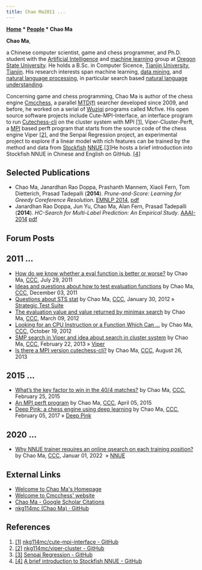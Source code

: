 ```yaml
---
title: Chao Ma2011 ...
---
```

**[Home](Home "Home") * [People](People "People") * Chao Ma**

**Chao Ma**,

a Chinese computer scientist, game and chess programmer, and Ph.D. student with the [Artificial Intelligence](Artificial_Intelligence "Artificial Intelligence") and [machine learning](https://en.wikipedia.org/wiki/Machine_learning) group at [Oregon State University](https://en.wikipedia.org/wiki/Oregon_State_University). He holds a B.Sc. in Computer Sicence, [Tianjin University](https://en.wikipedia.org/wiki/Tianjin_University), [Tianjin](https://en.wikipedia.org/wiki/Tianjin). His research interests span machine learning, [data mining](https://en.wikipedia.org/wiki/Data_mining), and [natural language processing](https://en.wikipedia.org/wiki/Natural_language_processing), in particular search based [natural language understanding](https://en.wikipedia.org/wiki/Natural-language_understanding).

Concerning game and chess programming, Chao Ma is author of the chess engine [Cmcchess](Cmcchess "Cmcchess"), a parallel [MTD(f)](</MTD(f)> "MTD(f)") searcher developed since 2009, and before, he worked on a serial of [Wuziqi](https://en.wikipedia.org/wiki/Wuziqi) programs called Mcfive. His open source software projects include Cute-MPI-Interface, an interface program to run [Cutechess-cli](Cutechess-cli "Cutechess-cli") on the cluster system with MPI <a id="cite-note-1" href="#cite-ref-1">[1]</a>, Viper-Cluster-Perft, a [MPI](https://en.wikipedia.org/wiki/Message_Passing_Interface) based perft program that starts from the source code of the chess engine Viper <a id="cite-note-2" href="#cite-ref-2">[2]</a>, and the Senpai Regression project, an experimental project to explore if a linear model with rich features can be trained by the method and data from [Stockfish](Stockfish "Stockfish") [NNUE](NNUE "NNUE").<a id="cite-note-3" href="#cite-ref-3">[3]</a>He hosts a brief introduction into Stockfish NNUE in Chinese and English on GitHub. <a id="cite-note-4" href="#cite-ref-4">[4]</a>

## Selected Publications

- Chao Ma, Janardhan Rao Doppa, Prashanth Mannem, Xiaoli Fern, Tom Dietterich, Prasad Tadepalli (**2014**). *Prune-and-Score: Learning for Greedy Coreference Resolution*. [EMNLP 2014](https://emnlp2014.org/), [pdf](https://web.archive.org/web/20180713203006/https://www.eecs.wsu.edu/~jana/pubs/EMNLP2014-coreference.pdf)
- Janardhan Rao Doppa, Jun Yu, Chao Ma, Alan Fern, Prasad Tadepalli (**2014**). *HC-Search for Multi-Label Prediction: An Empirical Study*. [AAAI-2014](https://aaai.org/conference/aaai/aaai14/) [pdf](http://web.engr.oregonstate.edu/~tadepall/papers/aaai2014-MLS.pdf)

## Forum Posts

## 2011 ...

- [How do we know whether a eval function is better or worse?](https://www.talkchess.com/forum3/viewtopic.php?t=39900) by Chao Ma, [CCC](CCC "CCC"), July 29, 2011
- [Ideas and questions about how to test evaluation functions](https://www.talkchess.com/forum3/viewtopic.php?t=41310) by Chao Ma, [CCC](CCC "CCC"), December 03, 2011
- [Questions about STS stat](https://www.talkchess.com/forum3/viewtopic.php?t=42228) by Chao Ma, [CCC](CCC "CCC"), January 30, 2012 » [Strategic Test Suite](Strategic_Test_Suite "Strategic Test Suite")
- [The evaluation value and value returned by minimax search](https://www.talkchess.com/forum3/viewtopic.php?t=42806) by Chao Ma, [CCC](CCC "CCC"), March 09, 2012
- [Looking for an CPU Instruction or a Function Which Can ...](https://www.talkchess.com/forum3/viewtopic.php?t=45646) by Chao Ma, [CCC](CCC "CCC"), October 19, 2012
- [SMP search in Viper and idea about search in cluster system](https://www.talkchess.com/forum3/viewtopic.php?t=47298) by Chao Ma, [CCC](CCC "CCC"), February 22, 2013 » [Viper](Viper "Viper")
- [Is there a MPI version cutechess-cli?](https://www.talkchess.com/forum3/viewtopic.php?t=49116) by Chao Ma, [CCC](CCC "CCC"), August 26, 2013

## 2015 ...

- [What’s the key factor to win in the 40/4 matches?](https://www.talkchess.com/forum3/viewtopic.php?t=55461) by Chao Ma, [CCC](CCC "CCC"), February 25, 2015
- [An MPI perft program](https://www.talkchess.com/forum3/viewtopic.php?t=55896) by Chao Ma, [CCC](CCC "CCC"), April 05, 2015
- [Deep Pink: a chess engine using deep learning](https://www.talkchess.com/forum3/viewtopic.php?t=63063) by Chao Ma, [CCC](CCC "CCC"), February 05, 2017 » [Deep Pink](Deep_Pink "Deep Pink")

## 2020 ...

- [Why NNUE trainer requires an online qsearch on each training position?](https://talkchess.com/forum3/viewtopic.php?f=7&t=79020) by Chao Ma, [CCC](CCC "CCC"), Januar 01, 2022  » [NNUE](NNUE "NNUE")

## External Links

- [Welcome to Chao Ma's Homepage](http://nkg114mc.com/)
- [Welcome to Cmcchess' website](http://cmcchess.net/)
- [Chao Ma - Google Scholar Citations](https://scholar.google.com/citations?user=XZ9_DvcAAAAJ&hl=en)
- [nkg114mc (Chao Ma) · GitHub](https://github.com/nkg114mc)

## References

1. <a id="cite-ref-1" href="#cite-note-1">[1]</a> [nkg114mc/cute-mpi-interface - GitHub](https://github.com/nkg114mc/cute-mpi-interface)
1. <a id="cite-ref-2" href="#cite-note-2">[2]</a> [nkg114mc/viper-cluster - GitHub](https://github.com/nkg114mc/viper-cluster)
1. <a id="cite-ref-3" href="#cite-note-3">[3]</a> [Senpai Regression - GitHub](https://github.com/nkg114mc/senpai2_regression)
1. <a id="cite-ref-4" href="#cite-note-4">[4]</a> [A brief introduction to Stockfish NNUE - GitHub](https://github.com/nkg114mc/sfnnue-intro)

